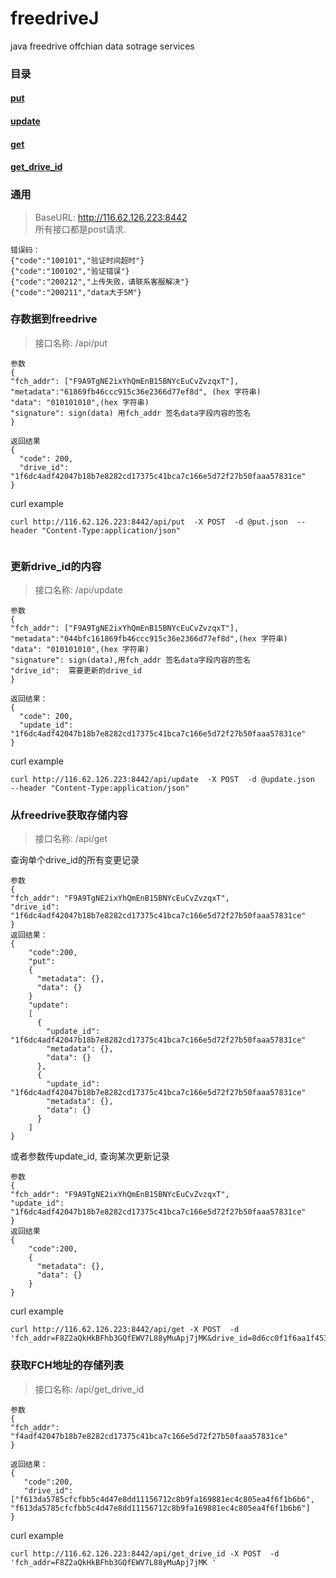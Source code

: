 # freedriveJ
java freedrive offchian data sotrage services

### 目录
#### [put](#put)
#### [update](#update)
#### [get](#get)
#### [get_drive_id](#get_drive_id)

### 通用  
>BaseURL: http://116.62.126.223:8442     
所有接口都是post请求.
```
错误码：  
{"code":"100101","验证时间超时"}  
{"code":"100102","验证错误"}  
{"code":"200212","上传失败，请联系客服解决"}
{"code":"200211","data大于5M"}

```	  

### 存数据到freedrive
><span id="id">接口名称: /api/put</span>   
```
参数  
{
"fch_addr": ["F9A9TgNE2ixYhQmEnB15BNYcEuCvZvzqxT"], 
"metadata":"61869fb46ccc915c36e2366d77ef8d", (hex 字符串)
"data": "010101010",(hex 字符串)
"signature": sign(data) 用fch_addr 签名data字段内容的签名
}   
   
返回结果         
{
  "code": 200,
  "drive_id": "1f6dc4adf42047b18b7e8282cd17375c41bca7c166e5d72f27b50faaa57831ce"
}   
```
curl example
```
curl http://116.62.126.223:8442/api/put  -X POST  -d @put.json  --header "Content-Type:application/json"
    
```


### 更新drive_id的内容  
><span id="update">接口名称: /api/update</span>
```
参数  
{
"fch_addr": ["F9A9TgNE2ixYhQmEnB15BNYcEuCvZvzqxT"], 
"metadata":"044bfc161869fb46ccc915c36e2366d77ef8d",(hex 字符串)
"data": "010101010",(hex 字符串)
"signature": sign(data),用fch_addr 签名data字段内容的签名
"drive_id":  需要更新的drive_id
}   
   
返回结果：         
{
  "code": 200,
  "update_id": "1f6dc4adf42047b18b7e8282cd17375c41bca7c166e5d72f27b50faaa57831ce"
}   
```
curl example
```
curl http://116.62.126.223:8442/api/update  -X POST  -d @update.json  --header "Content-Type:application/json"  
```



### 从freedrive获取存储内容
><span id="get">接口名称: /api/get  </span>

查询单个drive_id的所有变更记录
```
参数  
{
"fch_addr": "F9A9TgNE2ixYhQmEnB15BNYcEuCvZvzqxT", 
"drive_id":  "1f6dc4adf42047b18b7e8282cd17375c41bca7c166e5d72f27b50faaa57831ce"
}   
返回结果：
{
    "code":200,
    "put":
    {
      "metadata": {},
      "data": {}
    }
    "update":
    [
      { 
        "update_id": "1f6dc4adf42047b18b7e8282cd17375c41bca7c166e5d72f27b50faaa57831ce"
        "metadata": {},
        "data": {}
      },
      {
        "update_id": "1f6dc4adf42047b18b7e8282cd17375c41bca7c166e5d72f27b50faaa57831ce" 
        "metadata": {},
        "data": {}
      }
    ]
}
```   
或者参数传update_id, 查询某次更新记录    
```
参数
{
"fch_addr": "F9A9TgNE2ixYhQmEnB15BNYcEuCvZvzqxT", 
"update_id":  "1f6dc4adf42047b18b7e8282cd17375c41bca7c166e5d72f27b50faaa57831ce"
}    
返回结果
{
    "code":200,
    { 
      "metadata": {},
      "data": {}
    }
}

```  
curl example
```
curl http://116.62.126.223:8442/api/get -X POST  -d 'fch_addr=F8Z2aQkHkBFhb3GQfEWV7L88yMuApj7jMK&drive_id=8d6cc0f1f6aa1f4535262f65466871a5865b0c94bb49ea5c5695917545aead93'      
```
    
### 获取FCH地址的存储列表  
><span id="get_drive_id">接口名称: /api/get_drive_id</span>
```
参数  
{
"fch_addr":  "f4adf42047b18b7e8282cd17375c41bca7c166e5d72f27b50faaa57831ce"
}   
	    
返回结果：
{
   "code":200,
   "drive_id": ["f613da5785cfcfbb5c4d47e8dd11156712c8b9fa169881ec4c805ea4f6f1b6b6", "f613da5785cfcfbb5c4d47e8dd11156712c8b9fa169881ec4c805ea4f6f1b6b6"]	
}
```
curl example
```
curl http://116.62.126.223:8442/api/get_drive_id -X POST  -d 'fch_addr=F8Z2aQkHkBFhb3GQfEWV7L88yMuApj7jMK ' 

```

